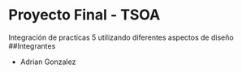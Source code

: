 # Proyecto Final - TSOA
Integración de practicas 5 utilizando diferentes aspectos de diseño
##Integrantes
* Adrian Gonzalez
